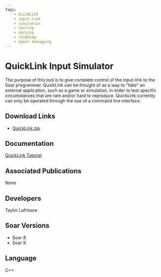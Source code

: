 ```yaml
---
Tags:
    - QuickLink
    - input-link
    - simulation
    - testing
    - mocking
    - stubbing
    - agent debugging
---
```


# QuickLink Input Simulator

The purpose of this tool is to give complete control of the input-link to the Soar
programmer. QuickLink can be thought of as a way to "fake" an external application,
such as a game or simulation, in order to test specific circumstances that are rare
and/or hard to reproduce. QuickLink currently can only be operated through the use
of a command line interface.

## Download Links

*   [QuickLink.zip](https://github.com/SoarGroup/website-downloads/raw/main/AgentDevelopmentTools/QuickLink.zip)

## Documentation

[QuickLink Tutorial](https://github.com/SoarGroup/website-downloads/raw/main/files/QuickLink%20Tutorial.pdf)

## Associated Publications

None

## Developers

Taylor Lafrinere

## Soar Versions

*   Soar 8
*   Soar 9

## Language

C++

